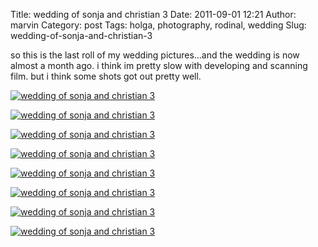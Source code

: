 Title: wedding of sonja and christian 3
Date: 2011-09-01 12:21
Author: marvin
Category: post
Tags: holga, photography, rodinal, wedding
Slug: wedding-of-sonja-and-christian-3

so this is the last roll of my wedding pictures...and the wedding is now
almost a month ago. i think im pretty slow with developing and scanning
film. but i think some shots got out pretty well.

[![wedding of sonja and christian
3](http://farm7.static.flickr.com/6209/6103025406_164622e3bd.jpg)](http://www.flickr.com/photos/marvinxsteadfast/6103025406/ "wedding of sonja and christian 3 by marvinxsteadfast, on Flickr, via Patr")

[![wedding of sonja and christian
3](http://farm7.static.flickr.com/6201/6103024542_580a6e20a1.jpg)](http://www.flickr.com/photos/marvinxsteadfast/6103024542/ "wedding of sonja and christian 3 by marvinxsteadfast, on Flickr, via Patr")

[![wedding of sonja and christian
3](http://farm7.static.flickr.com/6201/6102479443_dcddc1fceb.jpg)](http://www.flickr.com/photos/marvinxsteadfast/6102479443/ "wedding of sonja and christian 3 by marvinxsteadfast, on Flickr, via Patr")

[![wedding of sonja and christian
3](http://farm7.static.flickr.com/6064/6102479719_5e341df4f0.jpg)](http://www.flickr.com/photos/marvinxsteadfast/6102479719/ "wedding of sonja and christian 3 by marvinxsteadfast, on Flickr, via Patr")

[![wedding of sonja and christian
3](http://farm7.static.flickr.com/6081/6102480279_b03e6ecfc9.jpg)](http://www.flickr.com/photos/marvinxsteadfast/6102480279/ "wedding of sonja and christian 3 by marvinxsteadfast, on Flickr, via Patr")

[![wedding of sonja and christian
3](http://farm7.static.flickr.com/6087/6102480543_4e76dd39f9.jpg)](http://www.flickr.com/photos/marvinxsteadfast/6102480543/ "wedding of sonja and christian 3 by marvinxsteadfast, on Flickr, via Patr")

[![wedding of sonja and christian
3](http://farm7.static.flickr.com/6089/6102480905_9cb7b4a5b6.jpg)](http://www.flickr.com/photos/marvinxsteadfast/6102480905/ "wedding of sonja and christian 3 by marvinxsteadfast, on Flickr, via Patr")

[![wedding of sonja and christian
3](http://farm7.static.flickr.com/6182/6103026690_71d7478835.jpg)](http://www.flickr.com/photos/marvinxsteadfast/6103026690/ "wedding of sonja and christian 3 by marvinxsteadfast, on Flickr, via Patr")

